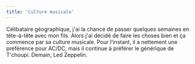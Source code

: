 ```yaml
---
title: 'Culture musicale'
---
```


Célibataire géographique, j'ai la chance de passer quelques semaines en
tête-à-tête avec mon fils. Alors j'ai décidé de faire les choses bien et ça
commence par sa culture musicale. Pour l'instant, il a nettement une préférence
pour AC/DC, mais il continue à préférer le générique de T'choupi. Demain, Led
Zeppelin.
